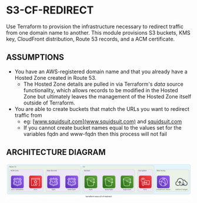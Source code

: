# S3-CF-REDIRECT

Use Terraform to provision the infrastructure necessary to redirect traffic from one domain name to another. This module provisions S3 buckets, KMS key, CloudFront distribution, Route 53 records, and a ACM certificate. 

## ASSUMPTIONS

- You have an AWS-registered domain name and that you already have a Hosted Zone created in Route 53. 
  - The Hosted Zone details are pulled in via Terraform's *data* source functionality, which allows records to be modified in the Hosted Zone but ultimately leaves the management of the Hosted Zone itself outside of Terraform.
- You are able to create buckets that match the URLs you want to redirect traffic from
  - eg: [www.squidsuit.com](www.squidsuit.com) and [squidsuit.com](squidsuit.com.)
  - If you cannot create bucket names equal to the values set for the variables fqdn and www-fqdn then this process will not fail

## ARCHITECTURE DIAGRAM

![Diagram](https://github.com/squidsuit/terraform-aws-s3-cf-redirect/blob/main/terraform-aws-s3-cf-redirect-diagram.png?raw=true)
